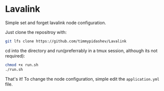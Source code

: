 # Lavalink
Simple set and forget lavalink node configuration.

Just clone the repositroy with:
```bash
git lfs clone https://github.com/timmypidashev/Lavalink
```
cd into the directory and run(preferrably in a tmux session, although its not required):
```bash
chmod +x run.sh
./run.sh
```

That's it! To change the node configuration, simple edit the `application.yml` file.